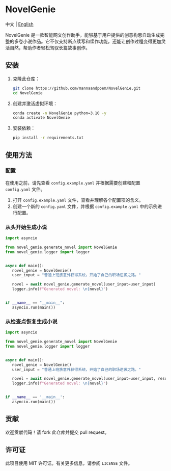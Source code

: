 # NovelGenie

中文 | [English](README_EN.md)

NovelGenie 是一款智能网文创作助手，能够基于用户提供的创意构思自动生成完整的多卷小说作品。它不仅支持断点续写和续作功能，还能让创作过程变得更加灵活自然，帮助作者轻松驾驭长篇故事创作。

## 安装

1. 克隆此仓库：
    ```sh
    git clone https://github.com/mannaandpoem/NovelGenie.git
    cd NovelGenie
    ```

2. 创建并激活虚拟环境：
    ```sh
    conda create -n NovelGenie python=3.10 -y
    conda activate NovelGenie
    ```

3. 安装依赖：
    ```sh
    pip install -r requirements.txt
    ```

## 使用方法

### 配置

在使用之前，请先查看 `config.example.yaml` 并根据需要创建和配置 `config.yaml` 文件。

1. 打开 `config.example.yaml` 文件，查看并理解各个配置项的含义。
2. 创建一个新的 `config.yaml` 文件，并根据 `config.example.yaml` 中的示例进行配置。

### 从头开始生成小说

```python
import asyncio

from novel_genie.generate_novel import NovelGenie
from novel_genie.logger import logger


async def main():
   novel_genie = NovelGenie()
   user_input = "普通上班族意外获得系统，开始了自己的职场逆袭之路。"

   novel = await novel_genie.generate_novel(user_input=user_input)
   logger.info(f"Generated novel: \n{novel}")


if __name__ == "__main__":
   asyncio.run(main())
```

### 从检查点恢复生成小说

```python
import asyncio

from novel_genie.generate_novel import NovelGenie
from novel_genie.logger import logger


async def main():
   novel_genie = NovelGenie()
   user_input = "普通上班族意外获得系统，开始了自己的职场逆袭之路。"

   novel = await novel_genie.generate_novel(user_input=user_input, resume_novel_id="your_novel_id")
   logger.info(f"Generated novel: \n{novel}")


if __name__ == '__main__':
   asyncio.run(main())
```

## 贡献

欢迎贡献代码！请 fork 此仓库并提交 pull request。

## 许可证

此项目使用 MIT 许可证。有关更多信息，请参阅 `LICENSE` 文件。
